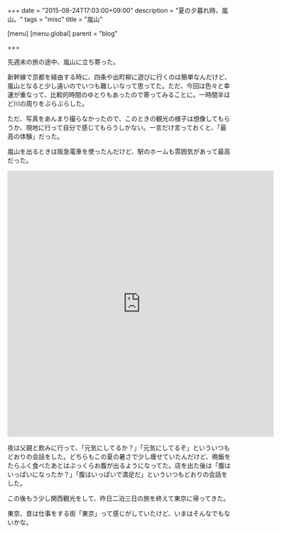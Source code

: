+++
date = "2015-08-24T17:03:00+09:00"
description = "夏の夕暮れ時、嵐山。"
tags = "misc"
title = "嵐山"

[menu]
  [menu.global]
    parent = "blog"

+++

先週末の旅の途中、嵐山に立ち寄った。

新幹線で京都を経由する時に、四条や出町柳に遊びに行くのは簡単なんだけど、嵐山となると少し遠いのでいつも難しいなって思ってた。ただ、今回は色々と幸運が重なって、比較的時間のゆとりもあったので寄ってみることに。一時間半ほど川の周りをぶらぶらした。

ただ、写真をあんまり撮らなかったので、このときの観光の様子は想像してもらうか、現地に行って自分で感じてもらうしかない。一言だけ言っておくと、「最高の体験」だった。

嵐山を出るときは阪急電車を使ったんだけど、駅のホームも雰囲気があって最高だった。

<iframe src="https://vine.co/v/eDvgqVeu2B2/embed/simple" width="600" height="600" frameborder="0"></iframe><script src="https://platform.vine.co/static/scripts/embed.js"></script>

夜は父親と飲みに行って、「元気にしてるか？」「元気にしてるぞ」といういつもどおりの会話をした。どちらもこの夏の暑さで少し痩せていたんだけど、晩飯をたらふく食べたあとはぷっくらお腹が出るようになってた。店を出た後は「腹はいっぱいになったか？」「腹はいっぱいで満足だ」といういつもどおりの会話をした。

この後もう少し関西観光をして、昨日二泊三日の旅を終えて東京に帰ってきた。

東京、昔は仕事をする街「東京」って感じがしていたけど、いまはそんなでもないかな。
